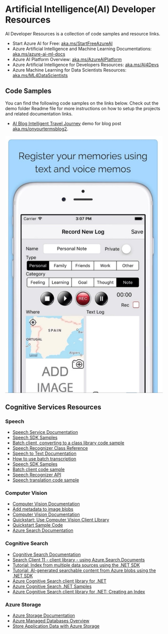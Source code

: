 # Artificial Intelligence(AI) Developer Resources

AI Developer Resources is a collection of code samples and resource links.

- Start Azure AI for Free: [aka.ms/StartFreeAzureAI](https://azure.microsoft.com/overview/ai-platform/?WT.mc_id=aiml-13115-ayyonet)
- Azure Artificial Intelligence and Machine Learning Documentations: [aka.ms/azure-ai-ml-docs](https://docs.microsoft.com/en-us/azure/?product=ai-machine-learning&WT.mc_id=aiml-131155-ayyonet)
- Azure AI Platform Overview: [aka.ms/AzureAIPlatform](https://azure.microsoft.com/overview/ai-platform/?WT.mc_id=aiml-13115-ayyonet)
- Azure Artificial Intelligence for Developers Resources: [aka.ms/AI4Devs](https://azure.microsoft.com/en-us/overview/ai-platform/dev-resources/?WT.mc_id=aiml-13115-ayyonet)
- Azure Machine Learning for Data Scientists Resources: [aka.ms/ML4DataScientists](https://azure.microsoft.com/overview/ai-platform/data-scientist-resources/?WT.mc_id=aiml-13115-ayyonet)

## Code Samples

You can find the following code samples on the links below. Check out the demo folder Readme file for more instructions on how to setup the projects and related documentation links.

-   [AI Blog Intelligent Travel Journey](./AIBlog-IntelligentTravelJournal) demo for blog post [aka.ms/onyourtermsblog2](https://techcommunity.microsoft.com/t5/azure-ai/how-to-build-an-intelligent-travel-journal-using-azure-ai/ba-p/2095168?WT.mc_id=aiml-13115-ayyonet).

![Intelligent Travel Journal App](./Assets/Images/intelligentTravelJournal.jpg)

<!-- -   Feature 2
-   ... -->

<!-- ## Getting Started

### Prerequisites

(ideally very short, if any)

-   OS
-   Library version
-   ...

### Installation

(ideally very short)

-   npm install [package name]
-   mvn install
-   ...


### Quickstart

(Add steps to get up and running quickly)

1. git clone [repository clone url]
2. cd [respository name]
3. ...

## Demo

A demo app is included to show how to use the project.

To run the demo, follow these steps:

(Add steps to start up the demo)

1.
2.
3. -->

## Cognitive Services Resources

### Speech

-   [Speech Service Documentation](https://docs.microsoft.com/azure/cognitive-services/speech-service/?WT.mc_id=aiml-13115-ayyonet)
-   [Speech SDK Samples](https://github.com/Azure-Samples/cognitive-services-speech-sdk?WT.mc_id=aiml-13115-ayyonet)
-   [Batch client, converting to a class library code sample](https://github.com/Azure-Samples/cognitive-services-speech-sdk/tree/master/samples/batch/csharp/batchclient?WT.mc_id=aiml-13115-ayyonet)
-   [Speech Recognizer Class Reference](https://docs.microsoft.com/dotnet/api/microsoft.cognitiveservices.speech.speechrecognizer?view=azure-dotnet&WT.mc_id=aiml-13115-ayyonet)
-   [Speech to Text Documentation](https://docs.microsoft.com/azure/cognitive-services/speech-service/index-speech-to-text?WT.mc_id=aiml-13115-ayyonet)
-   [How to use batch transcription](https://docs.microsoft.com/azure/cognitive-services/speech-service/batch-transcription?WT.mc_id=aiml-13115-ayyonet)
-   [Speech SDK Samples](https://github.com/Azure-Samples/cognitive-services-speech-sdk?WT.mc_id=aiml-13115-ayyonet)
-   [Batch client code sample](https://github.com/Azure-Samples/cognitive-services-speech-sdk/tree/master/samples/batch/csharp/batchclient?WT.mc_id=aiml-13115-ayyonet)
-   [Speech Recognizer API](https://docs.microsoft.com/dotnet/api/microsoft.cognitiveservices.speech.speechrecognizer?view=azure-dotnet&WT.mc_id=aiml-13115-ayyonet)
-   [Speech translation code sample](https://github.com/Azure-Samples/cognitive-services-speech-sdk/blob/master/quickstart/csharp/dotnet/translate-speech-to-text/helloworld/Program.cs?WT.mc_id=aiml-13115-ayyonet)

### Computer Vision

-   [Computer Vision Documentation](https://docs.microsoft.com/azure/cognitive-services/computer-vision/?WT.mc_id=aiml-13115-ayyonet)
-   [Add metadata to image blobs](https://docs.microsoft.com/azure/cognitive-services/computer-vision/tutorials/storage-lab-tutorial?WT.mc_id=aiml-13115-ayyonet)
-   [Computer Vision Documentation](https://docs.microsoft.com/azure/cognitive-services/computer-vision/?WT.mc_id=aiml-13115-ayyonet)
-   [Quickstart: Use Computer Vision Client LIbrary](https://docs.microsoft.com/azure/cognitive-services/computer-vision/quickstarts-sdk/client-library?tabs=visual-studio&pivots=programming-language-csharp&WT.mc_id=aiml-13115-ayyonet)
-   [Quickstart Sample Code](https://github.com/Azure-Samples/cognitive-services-quickstart-code/blob/master/dotnet/ComputerVision/ComputerVisionQuickstart.cs?WT.mc_id=aiml-13115-ayyonet)
-   [Azure Search Documentation](https://docs.microsoft.com/azure/search/?WT.mc_id=aiml-13115-ayyonet)

### Cognitive Search

-   [Cognitive Search Documentation](https://docs.microsoft.com/azure/search/?WT.mc_id=aiml-13115-ayyonet)
-   [Search Client 11 - client library - using Azure.Search.Documents](https://docs.microsoft.com/dotnet/api/overview/azure/search.documents-readme?WT.mc_id=aiml-13115-ayyonet)
-   [Tutorial: Index from multiple data sources using the .NET SDK](https://docs.microsoft.com/azure/search/tutorial-multiple-data-sources?WT.mc_id=aiml-13115-ayyonet)
-   [Tutorial: AI-generated searchable content from Azure blobs using the .NET SDK](https://docs.microsoft.com/azure/search/cognitive-search-tutorial-blob-dotnet?WT.mc_id=aiml-13115-ayyonet)
-   [Azure Cognitive Search client library for .NET](https://github.com/Azure/azure-sdk-for-net/tree/master/sdk/search/Azure.Search.Documents?WT.mc_id=aiml-13115-ayyonet)
-   [Azure Cognitive Search .NET Samples](https://github.com/Azure-Samples/azure-search-dotnet-samples?WT.mc_id=aiml-13115-ayyonet)
-   [Azure Cognitive Search client library for .NET: Creating an Index](https://github.com/Azure/azure-sdk-for-net/tree/master/sdk/search/Azure.Search.Documents?WT.mc_id=aiml-13115-ayyonet#creating-an-index)

### Azure Storage

-   [Azure Storage Documentation](https://docs.microsoft.com/azure/storage/?WT.mc_id=aiml-13115-ayyonet)
-   [Azure Managed Databases Overview](https://azure.microsoft.com/solutions/databases/?WT.mc_id=aiml-13115-ayyonet)
-   [Store Application Data with Azure Storage](https://docs.microsoft.com/learn/modules/store-app-data-with-azure-blob-storage/?WT.mc_id=aiml-13115-ayyonet)
